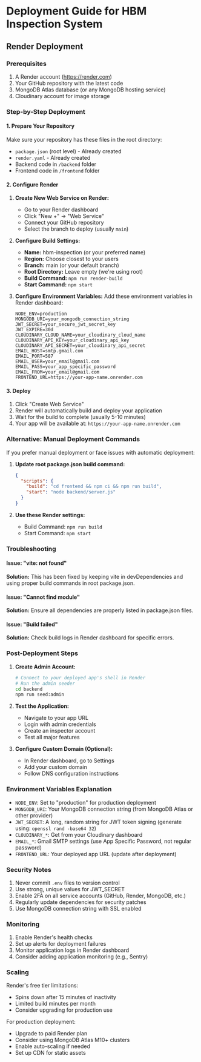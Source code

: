 # Deployment Guide for HBM Inspection System

## Render Deployment

### Prerequisites
1. A Render account (https://render.com)
2. Your GitHub repository with the latest code
3. MongoDB Atlas database (or any MongoDB hosting service)
4. Cloudinary account for image storage

### Step-by-Step Deployment

#### 1. Prepare Your Repository
Make sure your repository has these files in the root directory:
- `package.json` (root level) - Already created
- `render.yaml` - Already created
- Backend code in `/backend` folder
- Frontend code in `/frontend` folder

#### 2. Configure Render

1. **Create New Web Service on Render:**
   - Go to your Render dashboard
   - Click "New +" → "Web Service"
   - Connect your GitHub repository
   - Select the branch to deploy (usually `main`)

2. **Configure Build Settings:**
   - **Name:** hbm-inspection (or your preferred name)
   - **Region:** Choose closest to your users
   - **Branch:** main (or your default branch)
   - **Root Directory:** Leave empty (we're using root)
   - **Build Command:** `npm run render-build`
   - **Start Command:** `npm start`

3. **Configure Environment Variables:**
   Add these environment variables in Render dashboard:

   ```
   NODE_ENV=production
   MONGODB_URI=your_mongodb_connection_string
   JWT_SECRET=your_secure_jwt_secret_key
   JWT_EXPIRE=30d
   CLOUDINARY_CLOUD_NAME=your_cloudinary_cloud_name
   CLOUDINARY_API_KEY=your_cloudinary_api_key
   CLOUDINARY_API_SECRET=your_cloudinary_api_secret
   EMAIL_HOST=smtp.gmail.com
   EMAIL_PORT=587
   EMAIL_USER=your_email@gmail.com
   EMAIL_PASS=your_app_specific_password
   EMAIL_FROM=your_email@gmail.com
   FRONTEND_URL=https://your-app-name.onrender.com
   ```

#### 3. Deploy

1. Click "Create Web Service"
2. Render will automatically build and deploy your application
3. Wait for the build to complete (usually 5-10 minutes)
4. Your app will be available at: `https://your-app-name.onrender.com`

### Alternative: Manual Deployment Commands

If you prefer manual deployment or face issues with automatic deployment:

1. **Update root package.json build command:**
   ```json
   {
     "scripts": {
       "build": "cd frontend && npm ci && npm run build",
       "start": "node backend/server.js"
     }
   }
   ```

2. **Use these Render settings:**
   - Build Command: `npm run build`
   - Start Command: `npm start`

### Troubleshooting

#### Issue: "vite: not found"
**Solution:** This has been fixed by keeping vite in devDependencies and using proper build commands in root package.json.

#### Issue: "Cannot find module"
**Solution:** Ensure all dependencies are properly listed in package.json files.

#### Issue: "Build failed"
**Solution:** Check build logs in Render dashboard for specific errors.

### Post-Deployment Steps

1. **Create Admin Account:**
   ```bash
   # Connect to your deployed app's shell in Render
   # Run the admin seeder
   cd backend
   npm run seed:admin
   ```

2. **Test the Application:**
   - Navigate to your app URL
   - Login with admin credentials
   - Create an inspector account
   - Test all major features

3. **Configure Custom Domain (Optional):**
   - In Render dashboard, go to Settings
   - Add your custom domain
   - Follow DNS configuration instructions

### Environment Variables Explanation

- `NODE_ENV`: Set to "production" for production deployment
- `MONGODB_URI`: Your MongoDB connection string (from MongoDB Atlas or other provider)
- `JWT_SECRET`: A long, random string for JWT token signing (generate using: `openssl rand -base64 32`)
- `CLOUDINARY_*`: Get from your Cloudinary dashboard
- `EMAIL_*`: Gmail SMTP settings (use App Specific Password, not regular password)
- `FRONTEND_URL`: Your deployed app URL (update after deployment)

### Security Notes

1. Never commit `.env` files to version control
2. Use strong, unique values for JWT_SECRET
3. Enable 2FA on all service accounts (GitHub, Render, MongoDB, etc.)
4. Regularly update dependencies for security patches
5. Use MongoDB connection string with SSL enabled

### Monitoring

1. Enable Render's health checks
2. Set up alerts for deployment failures
3. Monitor application logs in Render dashboard
4. Consider adding application monitoring (e.g., Sentry)

### Scaling

Render's free tier limitations:
- Spins down after 15 minutes of inactivity
- Limited build minutes per month
- Consider upgrading for production use

For production deployment:
- Upgrade to paid Render plan
- Consider using MongoDB Atlas M10+ clusters
- Enable auto-scaling if needed
- Set up CDN for static assets